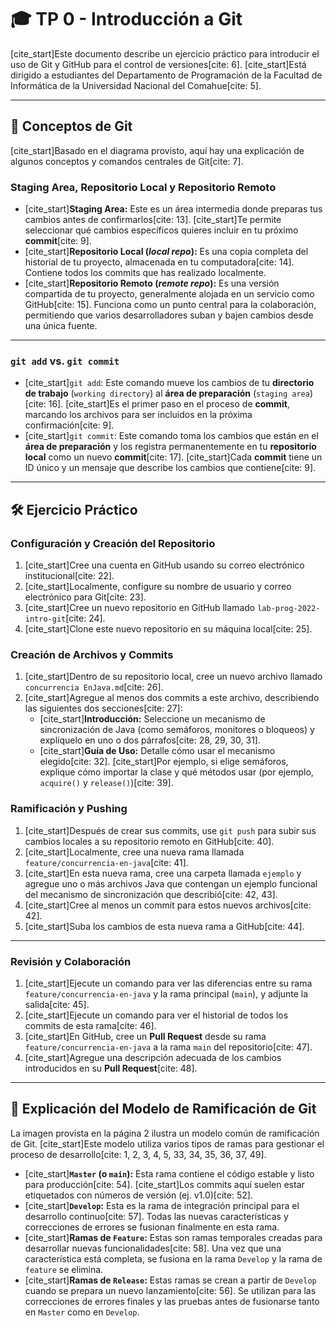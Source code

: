 # 🎓 TP 0 - Introducción a Git

[cite_start]Este documento describe un ejercicio práctico para introducir el uso de Git y GitHub para el control de versiones[cite: 6]. [cite_start]Está dirigido a estudiantes del Departamento de Programación de la Facultad de Informática de la Universidad Nacional del Comahue[cite: 5].

***

## 🧐 Conceptos de Git

[cite_start]Basado en el diagrama provisto, aquí hay una explicación de algunos conceptos y comandos centrales de Git[cite: 7].

### Staging Area, Repositorio Local y Repositorio Remoto

* [cite_start]**Staging Area:** Este es un área intermedia donde preparas tus cambios antes de confirmarlos[cite: 13]. [cite_start]Te permite seleccionar qué cambios específicos quieres incluir en tu próximo **commit**[cite: 9].
* [cite_start]**Repositorio Local (**_**local repo**_**):** Es una copia completa del historial de tu proyecto, almacenada en tu computadora[cite: 14]. Contiene todos los commits que has realizado localmente.
* [cite_start]**Repositorio Remoto (**_**remote repo**_**):** Es una versión compartida de tu proyecto, generalmente alojada en un servicio como GitHub[cite: 15]. Funciona como un punto central para la colaboración, permitiendo que varios desarrolladores suban y bajen cambios desde una única fuente.

***

### `git add` vs. `git commit`

* [cite_start]`git add`: Este comando mueve los cambios de tu **directorio de trabajo** (`working directory`) al **área de preparación** (`staging area`)[cite: 16]. [cite_start]Es el primer paso en el proceso de **commit**, marcando los archivos para ser incluidos en la próxima confirmación[cite: 9].
* [cite_start]`git commit`: Este comando toma los cambios que están en el **área de preparación** y los registra permanentemente en tu **repositorio local** como un nuevo **commit**[cite: 17]. [cite_start]Cada **commit** tiene un ID único y un mensaje que describe los cambios que contiene[cite: 9].

***

## 🛠️ Ejercicio Práctico

### Configuración y Creación del Repositorio

1.  [cite_start]Cree una cuenta en GitHub usando su correo electrónico institucional[cite: 22].
2.  [cite_start]Localmente, configure su nombre de usuario y correo electrónico para Git[cite: 23].
3.  [cite_start]Cree un nuevo repositorio en GitHub llamado `lab-prog-2022-intro-git`[cite: 24].
4.  [cite_start]Clone este nuevo repositorio en su máquina local[cite: 25].

### Creación de Archivos y Commits

1.  [cite_start]Dentro de su repositorio local, cree un nuevo archivo llamado `concurrencia EnJava.md`[cite: 26].
2.  [cite_start]Agregue al menos dos commits a este archivo, describiendo las siguientes dos secciones[cite: 27]:
    * [cite_start]**Introducción:** Seleccione un mecanismo de sincronización de Java (como semáforos, monitores o bloqueos) y explíquelo en uno o dos párrafos[cite: 28, 29, 30, 31].
    * [cite_start]**Guía de Uso:** Detalle cómo usar el mecanismo elegido[cite: 32]. [cite_start]Por ejemplo, si elige semáforos, explique cómo importar la clase y qué métodos usar (por ejemplo, `acquire()` y `release()`)[cite: 39].

### Ramificación y Pushing

1.  [cite_start]Después de crear sus commits, use `git push` para subir sus cambios locales a su repositorio remoto en GitHub[cite: 40].
2.  [cite_start]Localmente, cree una nueva rama llamada `feature/concurrencia-en-java`[cite: 41].
3.  [cite_start]En esta nueva rama, cree una carpeta llamada `ejemplo` y agregue uno o más archivos Java que contengan un ejemplo funcional del mecanismo de sincronización que describió[cite: 42, 43].
4.  [cite_start]Cree al menos un commit para estos nuevos archivos[cite: 42].
5.  [cite_start]Suba los cambios de esta nueva rama a GitHub[cite: 44].

***

### Revisión y Colaboración

1.  [cite_start]Ejecute un comando para ver las diferencias entre su rama `feature/concurrencia-en-java` y la rama principal (`main`), y adjunte la salida[cite: 45].
2.  [cite_start]Ejecute un comando para ver el historial de todos los commits de esta rama[cite: 46].
3.  [cite_start]En GitHub, cree un **Pull Request** desde su rama `feature/concurrencia-en-java` a la rama `main` del repositorio[cite: 47].
4.  [cite_start]Agregue una descripción adecuada de los cambios introducidos en su **Pull Request**[cite: 48].

***

## 🔄 Explicación del Modelo de Ramificación de Git

La imagen provista en la página 2 ilustra un modelo común de ramificación de Git. [cite_start]Este modelo utiliza varios tipos de ramas para gestionar el proceso de desarrollo[cite: 1, 2, 3, 4, 5, 33, 34, 35, 36, 37, 49].

* [cite_start]**`Master` (o `main`):** Esta rama contiene el código estable y listo para producción[cite: 54]. [cite_start]Los commits aquí suelen estar etiquetados con números de versión (ej. v1.0)[cite: 52].
* [cite_start]**`Develop`:** Esta es la rama de integración principal para el desarrollo continuo[cite: 57]. Todas las nuevas características y correcciones de errores se fusionan finalmente en esta rama.
* [cite_start]**Ramas de `Feature`:** Estas son ramas temporales creadas para desarrollar nuevas funcionalidades[cite: 58]. Una vez que una característica está completa, se fusiona en la rama `Develop` y la rama de `feature` se elimina.
* [cite_start]**Ramas de `Release`:** Estas ramas se crean a partir de `Develop` cuando se prepara un nuevo lanzamiento[cite: 56]. Se utilizan para las correcciones de errores finales y las pruebas antes de fusionarse tanto en `Master` como en `Develop`.
